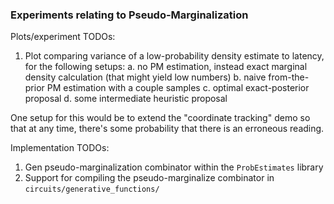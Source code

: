### Experiments relating to Pseudo-Marginalization

Plots/experiment TODOs:
1. Plot comparing variance of a low-probability density estimate to latency, for the following setups:
   a. no PM estimation, instead exact marginal density calculation (that might yield low numbers)
   b. naive from-the-prior PM estimation with a couple samples
   c. optimal exact-posterior proposal
   d. some intermediate heuristic proposal

One setup for this would be to extend the "coordinate tracking" demo so that at any time, there's
some probability that there is an erroneous reading.

Implementation TODOs:
1. Gen pseudo-marginalization combinator within the `ProbEstimates` library
2. Support for compiling the pseudo-marginalize combinator in `circuits/generative_functions/`